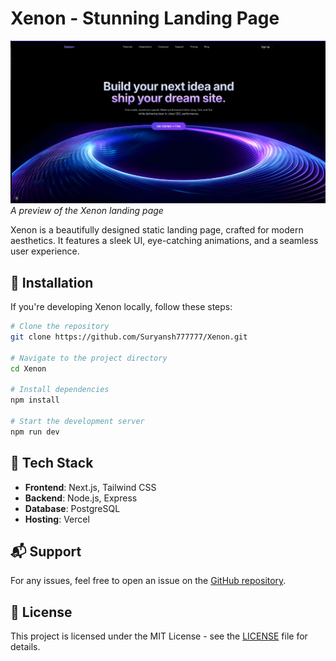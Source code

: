# Xenon - Stunning Landing Page

![Xenon Banner](./public/screenshot.png)  
_A preview of the Xenon landing page_

Xenon is a beautifully designed static landing page, crafted for modern aesthetics. It features a sleek UI, eye-catching animations, and a seamless user experience.

## 🔧 Installation

If you're developing Xenon locally, follow these steps:

```bash
# Clone the repository
git clone https://github.com/Suryansh777777/Xenon.git

# Navigate to the project directory
cd Xenon

# Install dependencies
npm install

# Start the development server
npm run dev
```

## 🎨 Tech Stack

- **Frontend**: Next.js, Tailwind CSS
- **Backend**: Node.js, Express
- **Database**: PostgreSQL
- **Hosting**: Vercel

## 📬 Support

For any issues, feel free to open an issue on the [GitHub repository](https://github.com/Suryansh777777/Xenon).

## 📜 License

This project is licensed under the MIT License - see the [LICENSE](LICENSE) file for details.
